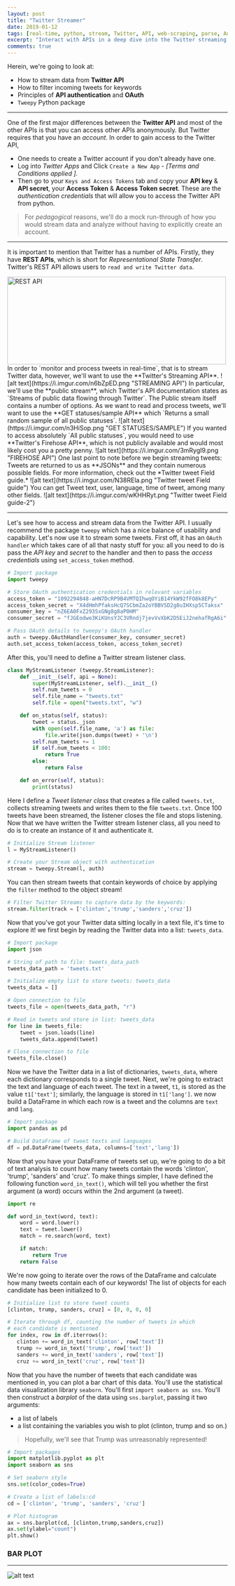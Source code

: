```yaml
---
layout: post
title: "Twitter Streamer"
date: 2019-01-12
tags: [real-time, python, stream, Twitter, API, web-scraping, parse, Auth, Text Analysis, Tweepy]
excerpt: "Interact with APIs in a deep dive into the Twitter streaming API. We look into streaming real-time Twitter data and to analyze and visualize it!"
comments: true
---
```

Herein, we're going to look at:
* How to stream data from **Twitter API**
* How to filter incoming tweets for keywords
* Principles of **API authentication** and **OAuth**
* `Tweepy` Python package

---

One of the first major differences between the **Twitter API** and most of the other APIs is that you can access other APIs anonymously. But Twitter requires that you have an *account*. In order to gain access to the Twitter API,
* One needs to create a Twitter account if you don't already have one.
* Log into *Twitter Apps* and Click `Create a New App` - *[Terms and Conditions applied ].*
* Then go to your `Keys and Access Tokens` tab and copy your **API key** & **API secret**, your **Access Token** & **Access Token secret**. These are the *authentication credentials* that will allow you to access the Twitter API from python.

>For *pedagogical* reasons, we'll do a mock run-through of how you would stream data and analyze without having to explicitly create an account.

---

It is important to mention that Twitter has a number of APIs.
Firstly, they have **REST APIs**, which is short for *Representational State Transfer*.
Twitter's REST API allows users to `read and write Twitter data`.

<img src="https://i.imgur.com/fjuUVg5.png" alt = "REST API" width="500" height="200" />
In order to `monitor and process tweets in real-time`, that is to stream Twitter data, however, we'll want to use the **Twitter's Streaming API**.
![alt text](https://i.imgur.com/n6bZpED.png "STREAMING API")
In particular, we'll use the **public stream**, which Twitter's API documentation states as `Streams of public data flowing through Twitter`. The Public stream itself contains a number of options. As we want to read and process tweets, we'll want to use the **GET statuses/sample API** which `Returns a small random sample of all public statuses`.
![alt text](https://i.imgur.com/n3HiSop.png "GET STATUSES/SAMPLE")
If you wanted to access absolutely `All public statuses`, you would need to use **Twitter's Firehose API**, which is not publicly available and would most likely cost you a pretty penny.
![alt text](https://i.imgur.com/3mRygI9.png "FIREHOSE API")
One last point to note before we begin streaming tweets:
Tweets are returned to us as **JSONs** and they contain numerous possible fields. For more information, check out the *Twitter tweet Field guide.*
![alt text](https://i.imgur.com/N38REla.png "Twitter tweet Field guide")
You can get Tweet text, user, language, time of tweet, among many other fields.
![alt text](https://i.imgur.com/wKHHRyt.png "Twitter tweet Field guide-2")

---

Let's see how to access and stream data from the Twitter API.
I usually recommend the package `tweepy` which has a nice balance of usability and capability.
Let's now use it to stream some tweets.
First off, it has an `OAuth handler` which takes care of all that nasty stuff for you: all you need to do is pass the *API key* and *secret* to the handler and then to pass the *access credentials* using `set_access_token` method.
```python
# Import package
import tweepy

# Store OAuth authentication credentials in relevant variables
access_token = "1092294848-aHN7DcRP9B4VMTQIhwqOYiB14YkW92fFO8k8EPy"
access_token_secret = "X4dHmhPfaksHcQ7SCbmZa2oYBBVSD2g8uIHXsp5CTaksx"
consumer_key = "nZ6EA0FxZ293SxGNg8g8aP0HM"
consumer_secret = "fJGEodwe3KiKUnsYJC3VRndj7jevVvXbK2D5EiJ2nehafRgA6i"

# Pass OAuth details to tweepy's OAuth handler
auth = tweepy.OAuthHandler(consumer_key, consumer_secret)
auth.set_access_token(access_token, access_token_secret)
```
After this, you'll need to define a Twitter stream listener class.
```python
class MyStreamListener (tweepy.StreamListener):
    def __init__(self, api = None):
        super(MyStreamListener, self).__init__()
        self.num_tweets = 0
        self.file_name = "tweets.txt"
        self.file = open("tweets.txt", "w")

    def on_status(self, status):
        tweet = status._json
        with open(self.file_name, 'a') as file:
            file.write(json.dumps(tweet) + '\n')
        self.num_tweets += 1
        if self.num_tweets < 100:
            return True
        else:
            return False

    def on_error(self, status):
        print(status)
```     
Here I define a *Tweet listener class* that creates a file called `tweets.txt`, collects streaming tweets and writes them to the file `tweets.txt`.
Once 100 tweets have been streamed, the listener closes the file and stops listening.
Now that we have written the Twitter stream listener class, all you need to do is to create an instance of it and authenticate it.
```python
# Initialize Stream listener
l = MyStreamListener()

# Create your Stream object with authentication
stream = tweepy.Stream(l, auth)
```
You can then stream tweets that contain keywords of choice by applying the `filter` method to the object stream!
```python
# Filter Twitter Streams to capture data by the keywords:
stream.filter(track = ['clinton','trump','sanders','cruz'])
```
Now that you've got your Twitter data sitting locally in a text file, it's time to explore it!
we first begin by reading the Twitter data into a list: `tweets_data`.
```python
# Import package
import json

# String of path to file: tweets_data_path
tweets_data_path = 'tweets.txt'

# Initialize empty list to store tweets: tweets_data
tweets_data = []

# Open connection to file
tweets_file = open(tweets_data_path, "r")

# Read in tweets and store in list: tweets_data
for line in tweets_file:
    tweet = json.loads(line)
    tweets_data.append(tweet)

# Close connection to file
tweets_file.close()
```
Now we have the Twitter data in a list of dictionaries, `tweets_data`, where each dictionary corresponds to a single tweet.
 Next, we're going to extract the text and language of each tweet. The text in a tweet, `t1`, is stored as the value `t1['text']`; similarly, the language is stored in `t1['lang']`. we now build a DataFrame in which each row is a tweet and the columns are `text` and `lang`.
 ```python
 # Import package
import pandas as pd

# Build DataFrame of tweet texts and languages
df = pd.DataFrame(tweets_data, columns=['text','lang'])
```
Now that you have your DataFrame of tweets set up, we're going to do a bit of text analysis to count how many tweets contain the words 'clinton', 'trump', 'sanders' and 'cruz'. To make things simpler, I have defined the following function `word_in_text()`, which will tell you whether the first argument (a word) occurs within the 2nd argument (a tweet).
```python
import re

def word_in_text(word, text):
    word = word.lower()
    text = tweet.lower()
    match = re.search(word, text)

    if match:
        return True
    return False
```
 We're now going to iterate over the rows of the DataFrame and calculate how many tweets contain each of our keywords! The list of objects for each candidate has been initialized to 0.
 ```python
 # Initialize list to store tweet counts
[clinton, trump, sanders, cruz] = [0, 0, 0, 0]

# Iterate through df, counting the number of tweets in which
# each candidate is mentioned
for index, row in df.iterrows():
    clinton += word_in_text('clinton', row['text'])
    trump += word_in_text('trump', row['text'])
    sanders += word_in_text('sanders', row['text'])
    cruz += word_in_text('cruz', row['text'])
```
Now that you have the number of tweets that each candidate was mentioned in, you can plot a bar chart of this data. You'll use the statistical data visualization library `seaborn`.
You'll first `import seaborn as sns`. You'll then construct a *barplot* of the data using `sns.barplot`, passing it two arguments:

* a list of labels
* a list containing the variables you wish to plot (clinton, trump and so on.)
>Hopefully, we'll see that Trump was unreasonably represented!

```python
# Import packages
import matplotlib.pyplot as plt
import seaborn as sns

# Set seaborn style
sns.set(color_codes=True)

# Create a list of labels:cd
cd = ['clinton', 'trump', 'sanders', 'cruz']

# Plot histogram
ax = sns.barplot(cd, [clinton,trump,sanders,cruz])
ax.set(ylabel="count")
plt.show()
```
### BAR PLOT
---
![alt text](https://i.imgur.com/H3DALYC.png "PLOT")
